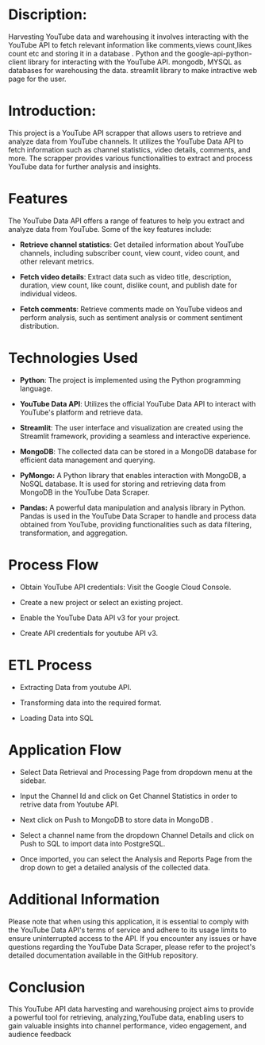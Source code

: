 # **Discription:**

Harvesting YouTube data and warehousing it involves interacting with the YouTube API to fetch relevant information like comments,views count,likes count etc and storing it in a database . Python and the google-api-python-client library for interacting with the YouTube API.
mongodb, MYSQL as  databases for warehousing the data.
streamlit library to make intractive web page for the user.


# **Introduction:**

This project is a YouTube API scrapper that allows users to retrieve and analyze data from YouTube channels. It utilizes the YouTube Data API to fetch information such as channel statistics, video details, comments, and more. The scrapper provides various functionalities to extract and process YouTube data for further analysis and insights.

# **Features**

The YouTube Data API offers a range of features to help you extract and analyze data from YouTube. Some of the key features include:

+ **Retrieve channel statistics**: Get detailed information about YouTube channels, including subscriber count, view count, video count, and other relevant metrics.

+ **Fetch video details**: Extract data such as video title, description, duration, view count, like count, dislike count, and publish date for individual videos.

+ **Fetch comments**: Retrieve comments made on YouTube videos and perform analysis, such as sentiment analysis or comment sentiment distribution.


# **Technologies Used**

+ **Python**: The project is implemented using the Python programming language.

+ **YouTube Data API**: Utilizes the official YouTube Data API to interact with YouTube's platform and retrieve data.

+ **Streamlit**: The user interface and visualization are created using the Streamlit framework, providing a seamless and interactive experience.

+ **MongoDB**: The collected data can be stored in a MongoDB database for efficient data management and querying.

+ **PyMongo:** A Python library that enables interaction with MongoDB, a NoSQL database. It is used for storing and retrieving data from MongoDB in the YouTube Data Scraper.

+ **Pandas:** A powerful data manipulation and analysis library in Python. Pandas is used in the YouTube Data Scraper to handle and process data obtained from YouTube, providing functionalities such as data filtering, transformation, and aggregation.

# **Process Flow**

+ Obtain YouTube API credentials: Visit the Google Cloud Console.

+ Create a new project or select an existing project.

+ Enable the YouTube Data API v3 for your project.

+ Create API credentials for youtube API v3.

# **ETL Process**

+ Extracting Data from youtube API.

+ Transforming data into the required format.

+ Loading Data into SQL

# **Application Flow**

+ Select Data Retrieval and Processing Page from dropdown menu at the sidebar.

+ Input the Channel Id and click on Get Channel Statistics in order to retrive data from Youtube API.

+ Next click on Push to MongoDB to store data in MongoDB .

+ Select a channel name from the dropdown Channel Details and click on Push to SQL to import data into PostgreSQL.

+ Once imported, you can select the Analysis and Reports Page from the drop down to get a detailed analysis of the collected data.



# **Additional Information**

Please note that when using this application, it is essential to comply with the YouTube Data API's terms of service and adhere to its usage limits to ensure uninterrupted access to the API. If you encounter any issues or have questions regarding the YouTube Data Scraper, please refer to the project's detailed documentation available in the GitHub repository.

# **Conclusion**
This YouTube API data harvesting and warehousing project aims to provide a powerful tool for retrieving, analyzing,YouTube data, enabling users to gain valuable insights into channel performance, video engagement, and audience feedback
